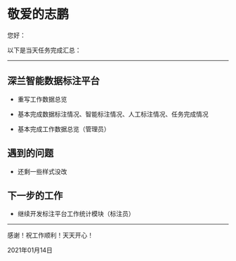 # 敬爱的志鹏

您好：

以下是当天任务完成汇总：

---

## 深兰智能数据标注平台

- 重写工作数据总览

- 基本完成数据标注情况、智能标注情况、人工标注情况、任务完成情况

- 基本完成工作数据总览（管理员）

## 遇到的问题

- 还剩一些样式没改

## 下一步的工作

- 继续开发标注平台工作统计模块（标注员）

---
感谢！祝工作顺利！天天开心！

2021年01月14日
